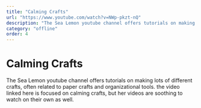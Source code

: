 ```yaml
---
title: "Calming Crafts"
url: "https://www.youtube.com/watch?v=NWp-pkzt-nQ"
description: "The Sea Lemon youtube channel offers tutorials on making lots of different crafts, often related to paper crafts and organizational tools. the video linked here is focused on calming crafts, but her videos are soothing to watch on their own as well."
category: "offline"
order: 4
---
```


# Calming Crafts

The Sea Lemon youtube channel offers tutorials on making lots of different crafts, often related to paper crafts and organizational tools. the video linked here is focused on calming crafts, but her videos are soothing to watch on their own as well.
